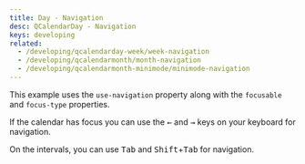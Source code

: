 ```yaml
---
title: Day - Navigation
desc: QCalendarDay - Navigation
keys: developing
related:
  - /developing/qcalendarday-week/week-navigation
  - /developing/qcalendarmonth/month-navigation
  - /developing/qcalendarmonth-minimode/minimode-navigation
---
```

This example uses the `use-navigation` property along with the `focusable` and `focus-type` properties.

If the calendar has focus you can use the <kbd>&larr;</kbd> and <kbd>&rarr;</kbd> keys on your keyboard for navigation.

On the intervals, you can use <kbd>Tab</kbd> and <kbd>Shift</kbd>+<kbd>Tab</kbd> for navigation.

<example-viewer
  title="Navigation"
  file="DayNavigation"
  codepen-title="QCalendarDay"
/>
